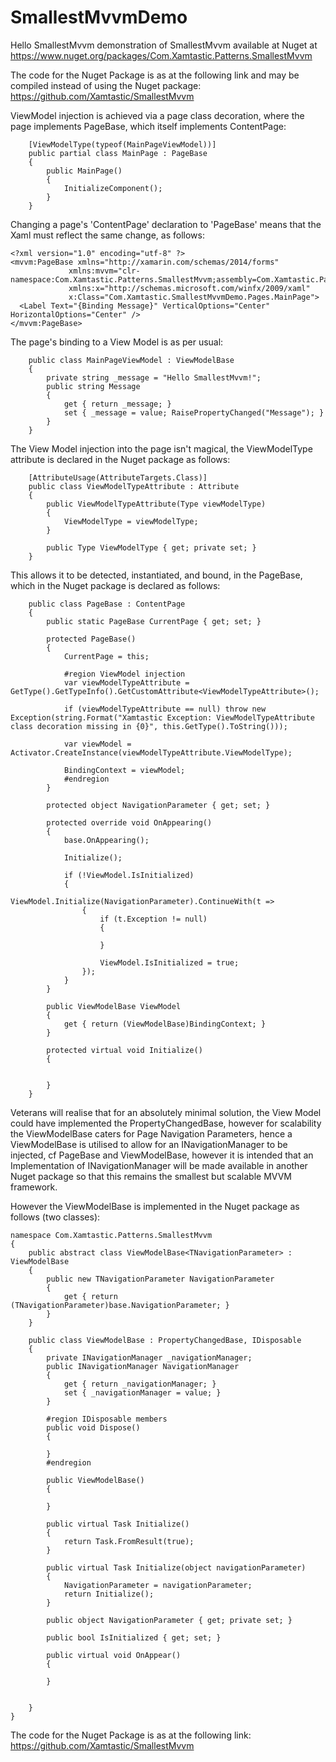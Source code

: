 # SmallestMvvmDemo
Hello SmallestMvvm demonstration of SmallestMvvm available at Nuget at https://www.nuget.org/packages/Com.Xamtastic.Patterns.SmallestMvvm

The code for the Nuget Package is as at the following link and may be compiled instead of using the Nuget package:
https://github.com/Xamtastic/SmallestMvvm

ViewModel injection is achieved via a page class decoration, where the page implements PageBase, which itself implements ContentPage:

```
    [ViewModelType(typeof(MainPageViewModel))]
    public partial class MainPage : PageBase
    {
        public MainPage()
        {
            InitializeComponent();
        }
    }
```

Changing a page's 'ContentPage' declaration to 'PageBase' means that the Xaml must reflect the same change, as follows:

```
<?xml version="1.0" encoding="utf-8" ?>
<mvvm:PageBase xmlns="http://xamarin.com/schemas/2014/forms"
             xmlns:mvvm="clr-namespace:Com.Xamtastic.Patterns.SmallestMvvm;assembly=Com.Xamtastic.Patterns.SmallestMvvm"
             xmlns:x="http://schemas.microsoft.com/winfx/2009/xaml"
             x:Class="Com.Xamtastic.SmallestMvvmDemo.Pages.MainPage">
  <Label Text="{Binding Message}" VerticalOptions="Center" HorizontalOptions="Center" />
</mvvm:PageBase>
```

The page's binding to a View Model is as per usual:

```
    public class MainPageViewModel : ViewModelBase
    {
        private string _message = "Hello SmallestMvvm!";
        public string Message
        {
            get { return _message; }
            set { _message = value; RaisePropertyChanged("Message"); }
        }
    }
```

The View Model injection into the page isn't magical, the ViewModelType attribute is declared in the Nuget package as follows:

```
    [AttributeUsage(AttributeTargets.Class)]
    public class ViewModelTypeAttribute : Attribute
    {
        public ViewModelTypeAttribute(Type viewModelType)
        {
            ViewModelType = viewModelType;
        }

        public Type ViewModelType { get; private set; }
    }
```

This allows it to be detected, instantiated, and bound, in the PageBase, which in the Nuget package is declared as follows:

```
    public class PageBase : ContentPage
    {
        public static PageBase CurrentPage { get; set; }

        protected PageBase()
        {
            CurrentPage = this;

            #region ViewModel injection
            var viewModelTypeAttribute = GetType().GetTypeInfo().GetCustomAttribute<ViewModelTypeAttribute>();

            if (viewModelTypeAttribute == null) throw new Exception(string.Format("Xamtastic Exception: ViewModelTypeAttribute class decoration missing in {0}", this.GetType().ToString()));

            var viewModel = Activator.CreateInstance(viewModelTypeAttribute.ViewModelType);

            BindingContext = viewModel;
            #endregion
        }

        protected object NavigationParameter { get; set; }

        protected override void OnAppearing()
        {
            base.OnAppearing();

            Initialize();

            if (!ViewModel.IsInitialized)
            {
                ViewModel.Initialize(NavigationParameter).ContinueWith(t =>
                {
                    if (t.Exception != null)
                    {

                    }

                    ViewModel.IsInitialized = true;
                });
            }
        }

        public ViewModelBase ViewModel
        {
            get { return (ViewModelBase)BindingContext; }
        }

        protected virtual void Initialize()
        {


        }
    }
```

Veterans will realise that for an absolutely minimal solution, the View Model could have implemented the PropertyChangedBase, however for scalability the ViewModelBase caters for Page Navigation Parameters, hence a ViewModelBase is utilised to allow for an INavigationManager to be injected, cf PageBase and ViewModelBase, however it is intended that an Implementation of INavigationManager will be made available in another Nuget package so that this remains the smallest but scalable MVVM framework.

However the ViewModelBase is implemented in the Nuget package as follows (two classes):

```
namespace Com.Xamtastic.Patterns.SmallestMvvm
{
    public abstract class ViewModelBase<TNavigationParameter> : ViewModelBase
    {
        public new TNavigationParameter NavigationParameter
        {
            get { return (TNavigationParameter)base.NavigationParameter; }
        }
    }

    public class ViewModelBase : PropertyChangedBase, IDisposable
    {
        private INavigationManager _navigationManager;
        public INavigationManager NavigationManager
        {
            get { return _navigationManager; }
            set { _navigationManager = value; }
        }

        #region IDisposable members
        public void Dispose()
        {

        }
        #endregion

        public ViewModelBase()
        {

        }

        public virtual Task Initialize()
        {
            return Task.FromResult(true);
        }

        public virtual Task Initialize(object navigationParameter)
        {
            NavigationParameter = navigationParameter;
            return Initialize();
        }

        public object NavigationParameter { get; private set; }

        public bool IsInitialized { get; set; }

        public virtual void OnAppear()
        {

        }


    }
}
```

The code for the Nuget Package is as at the following link:
https://github.com/Xamtastic/SmallestMvvm
